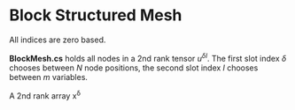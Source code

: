 # Block Structured Mesh

All indices are zero based.

**BlockMesh.cs** holds all nodes in a 2nd rank tensor *u<sup>δl</sup>*. The first slot index *δ* chooses between *N* node positions, the second slot index *l* chooses between *m* variables.


A 2nd rank array x<sup>δ</sup>
